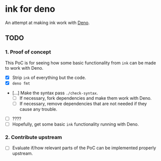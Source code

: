 # ink for deno

An attempt at making ink work with [Deno](https://deno.land/).

## TODO

### 1. Proof of concept

This PoC is for seeing how some basic functionality from `ink` can be made to work with
Deno.

- [x] Strip `ink` of everything but the code.
- [x] `deno fmt`
- […] Make the syntax pass `./check-syntax`.
    - [ ] If necessary, fork dependencies and make them work with Deno.
    - [ ] If necessary, remove dependencies that are not needed if they cause any
      trouble.
- [ ] ????
- [ ] Hopefully, get some basic `ink` functionality running with Deno.

### 2. Contribute upstream

- [ ] Evaluate if/how relevant parts of the PoC can be implemented properly
      upstream.
